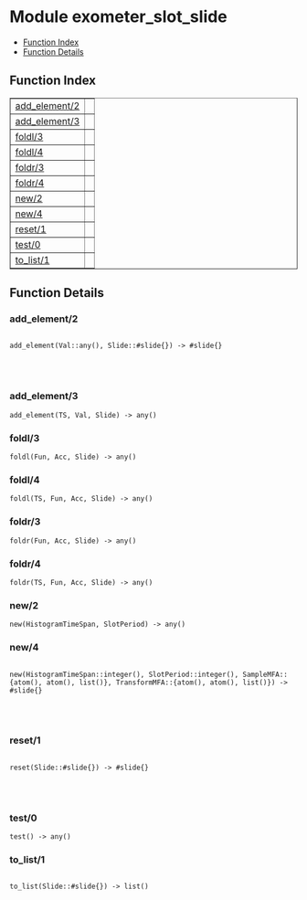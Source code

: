 

# Module exometer_slot_slide #
* [Function Index](#index)
* [Function Details](#functions)


<a name="index"></a>

## Function Index ##


<table width="100%" border="1" cellspacing="0" cellpadding="2" summary="function index"><tr><td valign="top"><a href="#add_element-2">add_element/2</a></td><td></td></tr><tr><td valign="top"><a href="#add_element-3">add_element/3</a></td><td></td></tr><tr><td valign="top"><a href="#foldl-3">foldl/3</a></td><td></td></tr><tr><td valign="top"><a href="#foldl-4">foldl/4</a></td><td></td></tr><tr><td valign="top"><a href="#foldr-3">foldr/3</a></td><td></td></tr><tr><td valign="top"><a href="#foldr-4">foldr/4</a></td><td></td></tr><tr><td valign="top"><a href="#new-2">new/2</a></td><td></td></tr><tr><td valign="top"><a href="#new-4">new/4</a></td><td></td></tr><tr><td valign="top"><a href="#reset-1">reset/1</a></td><td></td></tr><tr><td valign="top"><a href="#test-0">test/0</a></td><td></td></tr><tr><td valign="top"><a href="#to_list-1">to_list/1</a></td><td></td></tr></table>


<a name="functions"></a>

## Function Details ##

<a name="add_element-2"></a>

### add_element/2 ###


<pre><code>
add_element(Val::any(), Slide::#slide{}) -&gt; #slide{}
</code></pre>

<br></br>



<a name="add_element-3"></a>

### add_element/3 ###

`add_element(TS, Val, Slide) -> any()`


<a name="foldl-3"></a>

### foldl/3 ###

`foldl(Fun, Acc, Slide) -> any()`


<a name="foldl-4"></a>

### foldl/4 ###

`foldl(TS, Fun, Acc, Slide) -> any()`


<a name="foldr-3"></a>

### foldr/3 ###

`foldr(Fun, Acc, Slide) -> any()`


<a name="foldr-4"></a>

### foldr/4 ###

`foldr(TS, Fun, Acc, Slide) -> any()`


<a name="new-2"></a>

### new/2 ###

`new(HistogramTimeSpan, SlotPeriod) -> any()`


<a name="new-4"></a>

### new/4 ###


<pre><code>
new(HistogramTimeSpan::integer(), SlotPeriod::integer(), SampleMFA::{atom(), atom(), list()}, TransformMFA::{atom(), atom(), list()}) -&gt; #slide{}
</code></pre>

<br></br>



<a name="reset-1"></a>

### reset/1 ###


<pre><code>
reset(Slide::#slide{}) -&gt; #slide{}
</code></pre>

<br></br>



<a name="test-0"></a>

### test/0 ###

`test() -> any()`


<a name="to_list-1"></a>

### to_list/1 ###


<pre><code>
to_list(Slide::#slide{}) -&gt; list()
</code></pre>

<br></br>



